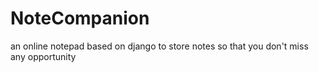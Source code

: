# NoteCompanion
an online notepad based on django to store notes so that you don't miss any opportunity
